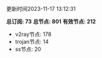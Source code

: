 更新时间2023-11-17 13:12:31

**总订阅: 73**
**总节点: 801**
**有效节点: 212**
- v2ray节点: 178
- trojan节点: 14
- ss节点: 20
